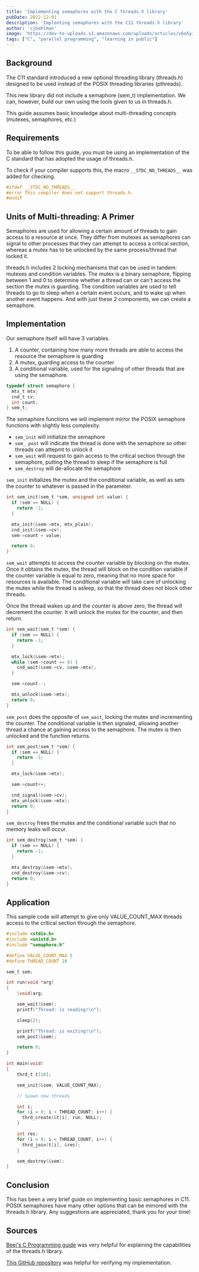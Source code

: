 ```yaml
---
title: 'Implementing semaphores with the C threads.h library'
pubDate: 2022-12-01
description: 'Implenting semaphores with the C11 threads.h library'
author: 'cjbohlman'
image: 'https://dev-to-uploads.s3.amazonaws.com/uploads/articles/v6o5yibibfpl5h8psdl9.png'
tags: ["C", "parallel programming", "learning in public"]
---
```

## Background

The C11 standard introduced a new optional threading library (threads.h) designed to be used instead of the POSIX threading libraries (pthreads).

This new library did not include a semaphore (sem_t) implementation. We can, however, build our own using the tools given to us in threads.h.

This guide assumes basic knowledge about multi-threading concepts (mutexes, semaphores, etc.)

## Requirements

To be able to follow this guide, you must be using an implementation of the C standard that has adopted the usage of threads.h.

To check if your compiler supports this, the macro `__STDC_NO_THREADS__` was added for checking.

```c
#ifdef __STDC_NO_THREADS__
#error This compiler does not support threads.h.
#endif
```

## Units of Multi-threading: A Primer

Semaphores are used for allowing a certain amount of threads to gain access to a resource at once. They differ from mutexes as semaphores can signal to other processes that they can attempt to access a critical section, whereas a mutex has to be unlocked by the same process/thread that locked it.

threads.h includes 2 locking mechanisms that can be used in tandem: mutexes and condition variables. The mutex is a binary semaphore, flipping between 1 and 0 to determine whether a thread can or can't access the section the mutex is guarding. The condition variables are used to tell threads to go to sleep when a certain event occurs, and to wake up when another event happens. And with just these 2 components, we can create a semaphore.

## Implementation

Our semaphore itself will have 3 variables.

1. A counter, containing how many more threads are able to access the resource the semaphore is guarding
2. A mutex, guarding access to the counter
3. A conditional variable, used for the signaling of other threads that are using the semaphore.

```c
typedef struct semaphore {
  mtx_t mtx;
  cnd_t cv;
  int count;
} sem_t;
```

The semaphore functions we will implement mirror the POSIX semaphore functions with slightly less complexity.

- `sem_init` will initialize the semaphore
- `sem_ post` will indicate the thread is done with the semaphore so other threads can attepmt to unlock it
- `sem_wait` will request to gain access to the critical section through the semaphore, putting the thread to sleep if the semaphore is full
- `sem_destroy` will de-allocate the semaphore

`sem_init` initializes the mutex and the conditional variable, as well as sets the counter to whatever is passed in the parameter.

```c
int sem_init(sem_t *sem, unsigned int value) {
  if (sem == NULL) {
    return -1;
  }

  mtx_init(&sem->mtx, mtx_plain);
  cnd_init(&sem->cv);
  sem->count = value;

  return 0;
}
```

`sem_wait` attempts to access the counter variable by blocking on the mutex. Once it obtains the mutex, the thread will block on the condition variable if the counter variable is equal to zero, meaning that no more space for resources is available. The conditional variable will take care of unlocking the mutex while the thread is asleep, so that the thread does not block other threads.

Once the thread wakes up and the counter is above zero, the thread will decrement the counter. It will unlock the mutex for the counter, and then return.

```c
int sem_wait(sem_t *sem) {
  if (sem == NULL) {
    return -1;
  }

  mtx_lock(&sem->mtx);
  while (sem->count == 0) {
    cnd_wait(&sem->cv, &sem->mtx);
  }

  sem->count--;

  mtx_unlock(&sem->mtx);
  return 0;
}
```

`sem_post` does the opposite of `sem_wait`, locking the mutex and incrementing the counter. The conditional variable is then signaled, allowing another thread a chance at gaining access to the semaphore. The mutex is then unlocked and the function returns.

```c
int sem_post(sem_t *sem) {
  if (sem == NULL) {
    return -1;
  }

  mtx_lock(&sem->mtx);

  sem->count++;

  cnd_signal(&sem->cv);
  mtx_unlock(&sem->mtx);
  return 0;
}
```

`sem_destroy` frees the mutex and the conditional variable such that no memory leaks will occur.

```c
int sem_destroy(sem_t *sem) {
  if (sem == NULL) {
    return -1;
  }

  mtx_destroy(&sem->mtx);
  cnd_destroy(&sem->cv);
  return 0;
}
```

## Application

This sample code will attempt to give only VALUE_COUNT_MAX threads access to the critical section through the semaphore.

```c
#include <stdio.h>
#include <unistd.h>
#include "semaphore.h"

#define VALUE_COUNT_MAX 5
#define THREAD_COUNT 10

sem_t sem;

int run(void *arg)
{
    (void)arg;

    sem_wait(&sem);
    printf("Thread: is reading!\n");

    sleep(2);

    printf("Thread: is exiting!\n");
    sem_post(&sem);

    return 0;
}

int main(void)
{
    thrd_t t[10];

    sem_init(&sem, VALUE_COUNT_MAX);

    // Spawn new threads

    int i;
    for (i = 0; i < THREAD_COUNT; i++) {
      thrd_create(&t[i], run, NULL);
    }

    int res;
    for (i = 0; i < THREAD_COUNT; i++) {
      thrd_join(t[i], &res);
    }

    sem_destroy(&sem);
}
```

## Conclusion

This has been a very brief guide on implementing basic semaphores in C11. POSIX semaphores have many other options that can be mirrored with the threads.h library. Any suggestions are appreciated, thank you for your time!

## Sources

[Beej's C Programming guide](https://beej.us/guide/bgc/html/split/multithreading.html) was very helpful for explaining the capabilities of the threads.h library.

[This GitHub repository](https://github.com/VladimirMarkelov/semaphore_c11) was helpful for verifying my implementation.

